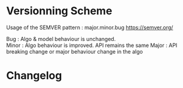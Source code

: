 # Versionning Scheme
Usage of the SEMVER pattern : major.minor.bug
https://semver.org/

Bug : Algo & model behaviour is unchanged.  
Minor : Algo behaviour is improved.  API remains the same
Major : API breaking change or major behaviour change in the algo


# Changelog
